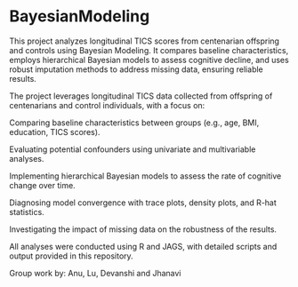 # BayesianModeling
This project analyzes longitudinal TICS scores from centenarian offspring and controls using Bayesian Modeling. It compares baseline characteristics, employs hierarchical Bayesian models to assess cognitive decline, and uses robust imputation methods to address missing data, ensuring reliable results.

The project leverages longitudinal TICS data collected from offspring of centenarians and control individuals, with a focus on:

Comparing baseline characteristics between groups (e.g., age, BMI, education, TICS scores).

Evaluating potential confounders using univariate and multivariable analyses.

Implementing hierarchical Bayesian models to assess the rate of cognitive change over time.

Diagnosing model convergence with trace plots, density plots, and R-hat statistics.

Investigating the impact of missing data on the robustness of the results.

All analyses were conducted using R and JAGS, with detailed scripts and output provided in this repository.

Group work by: Anu, Lu, Devanshi and Jhanavi

